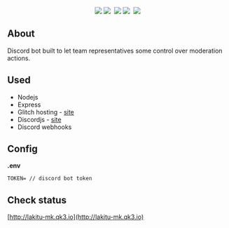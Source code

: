 <p align="center">
    <img src="https://img.shields.io/uptimerobot/status/m782075676-e8c112d7cbd336d7a49d589f.svg?label=server&style=flat" /> <img src="https://img.shields.io/uptimerobot/ratio/m782075676-e8c112d7cbd336d7a49d589f.svg?label=server%20uptime&style=flat" />&nbsp;
    <img src="https://img.shields.io/uptimerobot/status/m781420567-8f2d50227f3f08c3e14da23c.svg?label=bot&style=flat" /> <img src="https://img.shields.io/uptimerobot/ratio/m781420567-8f2d50227f3f08c3e14da23c.svg?label=bot%20uptime&style=flat" />&nbsp;
    <a href="https://discord.gg/w3Qnzcm"><img src="https://img.shields.io/discord/346404138936172556.svg?style=flat&logo=discord&logoColor=%23ffffff&colorB=%23FF1865" /></a>

</p>

## About

Discord bot built to let team representatives some control over moderation actions.

## Used

- Nodejs
- Express
- Glitch hosting - [site](https://glitch.com)
- Discordjs - [site](https://discord.js.org)
- Discord webhooks

## Config

**.env**
```shell
TOKEN= // discord bot token
```

## Check status

[http://lakitu-mk.qk3.io](http://lakitu-mk.qk3.io)
